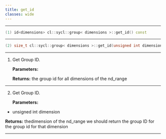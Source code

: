```yaml
---
title: get_id
classes: wide
---
```



---

```cpp
(1) id<dimensions> cl::sycl::group< dimensions >::get_id() const
```

---

```cpp
(2) size_t cl::sycl::group< dimensions >::get_id(unsigned int dimension) const
```

---

1. Get Group ID. 

   **Parameters:**

   **Returns:** the group id for all dimensions of the nd_range

---

2. Get Group ID. 

   **Parameters:**

  * unsigned int dimension

   

   **Returns:** thedimension of the nd_range we should return the group ID for the group id for that dimension 

---

